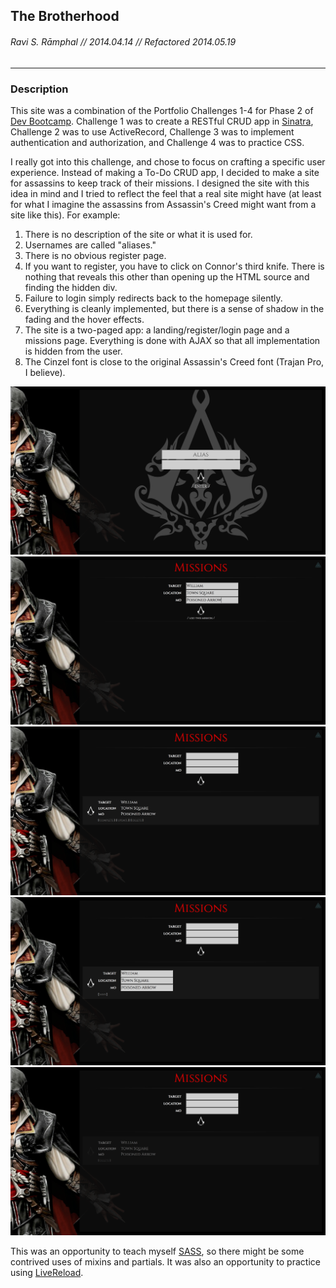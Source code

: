 ## The Brotherhood
###### Ravi S. Rāmphal // 2014.04.14 // Refactored 2014.05.19

***

### Description

This site was a combination of the Portfolio Challenges 1-4 for Phase 2 of [Dev Bootcamp](http://devbootcamp.com). Challenge 1 was to create a RESTful CRUD app in [Sinatra](http://www.sinatrarb.com), Challenge 2 was to use ActiveRecord, Challenge 3 was to implement authentication and authorization, and Challenge 4 was to practice CSS.

I really got into this challenge, and chose to focus on crafting a specific user experience. Instead of making a To-Do CRUD app, I decided to make a site for assassins to keep track of their missions. I designed the site with this idea in mind and I tried to reflect the feel that a real site might have (at least for what I imagine the assassins from Assassin's Creed might want from a site like this). For example:

1. There is no description of the site or what it is used for.
2. Usernames are called "aliases."
3. There is no obvious register page.
4. If you want to register, you have to click on Connor's third knife. There is nothing that reveals this other than opening up the HTML source and finding the hidden div.
5. Failure to login simply redirects back to the homepage silently.
6. Everything is cleanly implemented, but there is a sense of shadow in the fading and the hover effects.
7. The site is a two-paged app: a landing/register/login page and a missions page. Everything is done with AJAX so that all implementation is hidden from the user.
8. The Cinzel font is close to the original Assassin's Creed font (Trajan Pro, I believe).

![login page](https://raw.githubusercontent.com/rramphal/the-brotherhood/master/public/img/readme_screenshots/login.png)
![add a mission](https://raw.githubusercontent.com/rramphal/the-brotherhood/master/public/img/readme_screenshots/add.png)
![list all missions](https://raw.githubusercontent.com/rramphal/the-brotherhood/master/public/img/readme_screenshots/list.png)
![update a mission](https://raw.githubusercontent.com/rramphal/the-brotherhood/master/public/img/readme_screenshots/update.png)
![complete a mission](https://raw.githubusercontent.com/rramphal/the-brotherhood/master/public/img/readme_screenshots/complete.png)

This was an opportunity to teach myself [SASS](http://sass-lang.com), so there might be some contrived uses of mixins and partials. It was also an opportunity to practice using [LiveReload](http://livereload.com).
